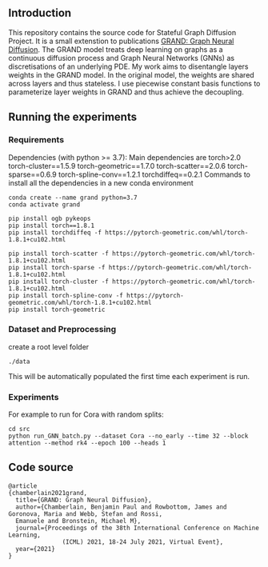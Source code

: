 ## Introduction

This repository contains the source code for Stateful Graph Diffusion Project. It is a small extenstion to publications [GRAND: Graph Neural Diffusion](https://icml.cc/virtual/2021/poster/8889).
The GRAND model treats deep learning on graphs as a continuous diffusion process and Graph Neural
Networks (GNNs) as discretisations of an underlying PDE. My work aims to disentangle layers weights in the GRAND model. 
In the original model, the weights are shared across layers and thus stateless. I use piecewise constant basis functions
to parameterize layer weights in GRAND and thus achieve the decoupling. 

## Running the experiments

### Requirements
Dependencies (with python >= 3.7):
Main dependencies are
torch>2.0
torch-cluster==1.5.9
torch-geometric==1.7.0
torch-scatter==2.0.6
torch-sparse==0.6.9
torch-spline-conv==1.2.1
torchdiffeq==0.2.1
Commands to install all the dependencies in a new conda environment
```
conda create --name grand python=3.7
conda activate grand

pip install ogb pykeops
pip install torch==1.8.1
pip install torchdiffeq -f https://pytorch-geometric.com/whl/torch-1.8.1+cu102.html

pip install torch-scatter -f https://pytorch-geometric.com/whl/torch-1.8.1+cu102.html
pip install torch-sparse -f https://pytorch-geometric.com/whl/torch-1.8.1+cu102.html
pip install torch-cluster -f https://pytorch-geometric.com/whl/torch-1.8.1+cu102.html
pip install torch-spline-conv -f https://pytorch-geometric.com/whl/torch-1.8.1+cu102.html
pip install torch-geometric
```

### Dataset and Preprocessing
create a root level folder
```
./data
```
This will be automatically populated the first time each experiment is run.

### Experiments
For example to run for Cora with random splits:
```
cd src
python run_GNN_batch.py --dataset Cora --no_early --time 32 --block attention --method rk4 --epoch 100 --heads 1
```

## Code source
```
@article
{chamberlain2021grand,
  title={GRAND: Graph Neural Diffusion},
  author={Chamberlain, Benjamin Paul and Rowbottom, James and Goronova, Maria and Webb, Stefan and Rossi, 
  Emanuele and Bronstein, Michael M},
  journal={Proceedings of the 38th International Conference on Machine Learning,
               (ICML) 2021, 18-24 July 2021, Virtual Event},
  year={2021}
}
```
